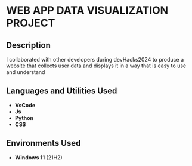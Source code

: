 # WEB APP DATA VISUALIZATION PROJECT 

<h2>Description</h2>
I collaborated with other developers during devHacks2024 to produce a website that collects user data and displays it in a way that is easy to use and understand  
<br />


<h2>Languages and Utilities Used</h2>

- <b>VsCode</b> 
- <b>Js</b>
- <b>Python</b>
- <b>CSS</b>

<h2>Environments Used </h2>

- <b>Windows 11</b> (21H2)  
